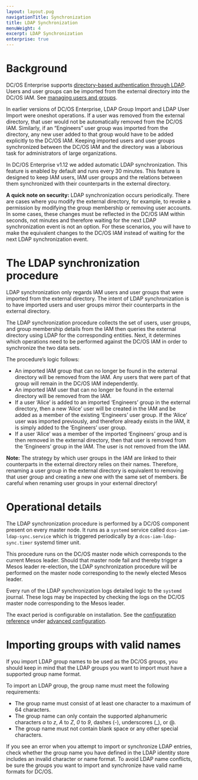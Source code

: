 ```yaml
---
layout: layout.pug
navigationTitle: Synchronization
title: LDAP Synchronization 
menuWeight: 4
excerpt: LDAP Synchronization
enterprise: true
---
```


<!-- The source repository for this topic is https://github.com/dcos/dcos-docs-site -->
# Background

DC/OS Enterprise supports [directory-based authentication through LDAP](/1.13/security/ent/ldap/). Users and user groups can be imported from the external directory into the DC/OS IAM. See [managing users and groups](/1.13/security/ent/users-groups/).

In earlier versions of DC/OS Enterprise, LDAP Group Import and LDAP User Import were oneshot operations. If a user was removed from the external directory, that user would not be automatically removed from the DC/OS IAM. Similarly, if an “Engineers” user group was imported from the directory, any new user added to that group would have to be added explicitly to the DC/OS IAM. Keeping imported users and user groups synchronized between the DC/OS IAM and the directory was a laborious task for administrators of large organizations.

In DC/OS Enterprise v1.12 we added automatic LDAP synchronization. This feature is enabled by default and runs every 30 minutes. This feature is designed to keep IAM users, IAM user groups and the relations between them synchronized with their counterparts in the external directory.

**A quick note on security:** LDAP synchronization occurs periodically. There are cases where you modify the external directory, for example, to revoke a permission by modifying the group membership or removing user accounts. In some cases, these changes must be reflected in the DC/OS IAM within seconds, not minutes and therefore waiting for the next LDAP synchronization event is not an option. For these scenarios, you will have to make the equivalent changes to the DC/OS IAM instead of waiting for the next LDAP synchronization event.

# The LDAP synchronization procedure
LDAP synchronization only regards IAM users and user groups that were imported from the external directory. The intent of LDAP synchronization is to have imported users and user groups mirror their counterparts in the external directory.

The LDAP synchronization procedure collects the set of users, user groups, and group membership details from the IAM then queries the external directory using LDAP for the corresponding entities. Next, it determines which operations need to be performed against the DC/OS IAM in order to synchronize the two data sets.

The procedure’s logic follows:
- An imported IAM group that can no longer be found in the external directory will be removed from the IAM. Any users that were part of that group will remain in the DC/OS IAM independently.
- An imported IAM user that can no longer be found in the external directory will be removed from the IAM.
- If a user ‘Alice’ is added to an imported ‘Engineers’ group in the external directory, then a new ‘Alice’ user will be created in the IAM and be added as a member of the existing ‘Engineers’ user group. If the ‘Alice’ user was imported previously, and therefore already exists in the IAM, it is simply added to the ‘Engineers’ user group.
- If a user ‘Alice’ was a member of the imported ‘Engineers’ group and is then removed in the external directory, then that user is removed from the ‘Engineers’ group in the IAM. The user is not removed from the IAM.

**Note:** The strategy by which user groups in the IAM are linked to their counterparts in the external directory relies on their names. Therefore, renaming a user group in the external directory is equivalent to removing that user group and creating a new one with the same set of members. Be careful when renaming user groups in your external directory!

# Operational details
The LDAP synchronization procedure is performed by a DC/OS component present on every master node. It runs as a `systemd` service called `dcos-iam-ldap-sync.service` which is triggered periodically by a `dcos-iam-ldap-sync.timer` systemd timer unit.

This procedure runs on the DC/OS master node which corresponds to the current Mesos leader. Should that master node fail and thereby trigger a Mesos leader re-election, the LDAP synchronization procedure will be performed on the master node corresponding to the newly elected Mesos leader.

Every run of the LDAP synchronization logs detailed logic to the `systemd` journal. These logs may be inspected by checking the logs on the DC/OS master node corresponding to the Mesos leader.

The exact period is configurable on installation. See the [configuration reference](/1.13/installing/production/advanced-configuration/configuration-reference/) under [advanced configuration](/1.13/installing/production/advanced-configuration/). 

# Importing groups with valid names
If you import LDAP group names to be used as the DC/OS groups, you should keep in mind that the LDAP groups you want to import must have a supported group name format. 

To import an LDAP group, the group name must meet the following requirements:
- The group name must consist of at least one character to a maximum of 64 characters.
- The group name can only contain the supported alphanumeric characters *a* to *z*, *A* to *Z*, *0* to *9*, dashes (-), underscores (_), or @.
- The group name must not contain blank space or any other special characters.

If you see an error when you attempt to import or synchronize LDAP entries, check whether the group name you have defined in the LDAP identity store includes an invalid character or name format. To avoid LDAP name conflicts, be sure the groups you  want to import and synchronize have valid name formats for DC/OS. 
